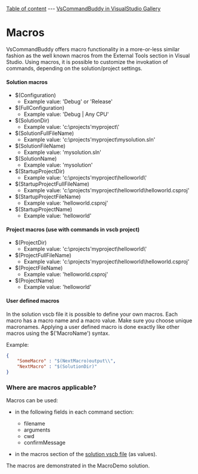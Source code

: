 [Table of content](_toc.md) --- [VsCommandBuddy in VisualStudio Gallery](http://visualstudiogallery.msdn.microsoft.com/f5da988e-2ec1-4061-a569-46d09733c668) 
# Macros

VsCommandBuddy offers macro functionality in a more-or-less similar fashion as the well known macros from the External Tools section in Visual Studio.
Using macros, it is possible to customize the invokation of commands, depending on the solution/project settings.

#### Solution macros
- $(Configuration)
	- Example value:  'Debug' or 'Release'
- $(FullConfiguration)
	- Example value:  'Debug | Any CPU' 
- $(SolutionDir)
	- Example value:  'c:\\projects\'myproject\\' 
- $(SolutionFullFileName)
	- Example value:  'c:\\projects\'myproject\\mysolution.sln' 
- $(SolutionFileName)
	- Example value:  'mysolution.sln' 
- $(SolutionName)
	- Example value:  'mysolution' 
- $(StartupProjectDir)
	- Example value:  'c:\\projects\'myproject\\helloworld\\' 
- $(StartupProjectFullFileName)
	- Example value:  'c:\\projects\'myproject\\helloworld\\helloworld.csproj' 
- $(StartupProjectFileName)
	- Example value:  'helloworld.csproj' 
- $(StartupProjectName)
	- Example value:  'helloworld' 

#### Project macros (use with commands in vscb project)
- $(ProjectDir)
	- Example value:  'c:\\projects\'myproject\\helloworld\\' 
- $(ProjectFullFileName)
	- Example value:  'c:\\projects\'myproject\\helloworld\\helloworld.csproj' 
- $(ProjectFileName)
	- Example value:  'helloworld.csproj' 
- $(ProjectName)
	- Example value:  'helloworld' 

#### User defined macros
In the solution vscb file it is possible to define your own macros. Each macro has a macro name and a macro value. Make sure you choose unique macronames.
Applying a user defined macro is done exactly like other macros using the $('MacroName') syntax.

Example:
```json
{
	"SomeMacro" : "$(NextMacro)output\\",
	"NextMacro" : "$(SolutionDir)"
}

```


### Where are macros applicable?
Macros can be used:
- in the following fields in each command section:
  - filename
  - arguments
  - cwd
  - confirmMessage

- in the macros section of the [solution vscb file](vscbfiles.md) (as values).

The macros are demonstrated in the MacroDemo solution.
